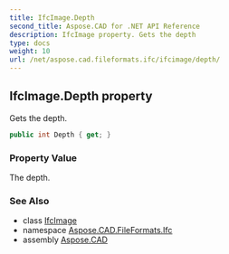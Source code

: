 ```yaml
---
title: IfcImage.Depth
second_title: Aspose.CAD for .NET API Reference
description: IfcImage property. Gets the depth
type: docs
weight: 10
url: /net/aspose.cad.fileformats.ifc/ifcimage/depth/
---
```

## IfcImage.Depth property

Gets the depth.

```csharp
public int Depth { get; }
```

### Property Value

The depth.

### See Also

* class [IfcImage](../)
* namespace [Aspose.CAD.FileFormats.Ifc](../../ifcimage/)
* assembly [Aspose.CAD](../../../)


